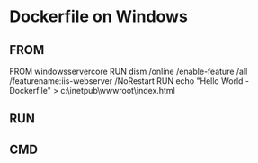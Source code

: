 # Dockerfile on Windows

## FROM
FROM windowsservercore
RUN dism /online /enable-feature /all /featurename:iis-webserver /NoRestart
RUN echo "Hello World - Dockerfile" > c:\inetpub\wwwroot\index.html


## RUN




## CMD